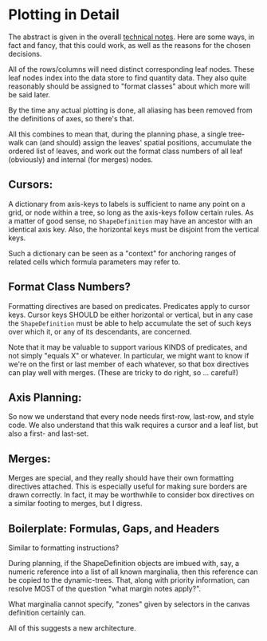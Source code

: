 # Plotting in Detail

The abstract is given in the overall [technical notes](technote.md).
Here are some ways, in fact and fancy, that this could work, as well as
the reasons for the chosen decisions.

All of the rows/columns will need distinct corresponding leaf nodes.
These leaf nodes index into the data store to find quantity data.
They also quite reasonably should be assigned to "format classes" about
which more will be said later.

By the time any actual plotting is done, all aliasing has been removed
from the definitions of axes, so there's that.

All this combines to mean that, during the planning phase, a single
tree-walk can (and should) assign the leaves' spatial positions,
accumulate the ordered list of leaves, and work out the format class
numbers of all leaf (obviously) and internal (for merges) nodes.

## Cursors:
A dictionary from axis-keys to labels is sufficient to name any
point on a grid, or node within a tree, so long as the axis-keys
follow certain rules. As a matter of good sense, no `ShapeDefinition`
may have an ancestor with an identical axis key.
Also, the horizontal keys must be disjoint from the vertical keys.

Such a dictionary can be seen as a "context" for anchoring
ranges of related cells which formula parameters may refer to.


## Format Class Numbers?
Formatting directives are based on predicates. Predicates apply to cursor keys.
Cursor keys SHOULD be either horizontal or vertical, but in any case the
`ShapeDefinition` must be able to help accumulate the set of such keys
over which it, or any of its descendants, are concerned.

Note that it may be valuable to support various KINDS of predicates, and
not simply "equals X" or whatever. In particular, we might want to know if
we're on the first or last member of each whatever, so that box directives
can play well with merges. (These are tricky to do right, so ... careful!)

## Axis Planning:
So now we understand that every node needs first-row, last-row, and
style code. We also understand that this walk requires a cursor and a
leaf list, but also a first- and last-set.

## Merges:
Merges are special, and they really should have their own formatting
directives attached. This is especially useful for making sure
borders are drawn correctly. In fact, it may be worthwhile to consider
box directives on a similar footing to merges, but I digress.

## Boilerplate: Formulas, Gaps, and Headers
Similar to formatting instructions?

During planning, if the ShapeDefinition objects are imbued with,
say, a numeric reference into a list of all known marginalia,
then this reference can be copied to the dynamic-trees. That,
along with priority information, can resolve MOST of the question
"what margin notes apply?".

What marginalia cannot specify, "zones" given by selectors in the
canvas definition certainly can.

All of this suggests a new architecture. 

